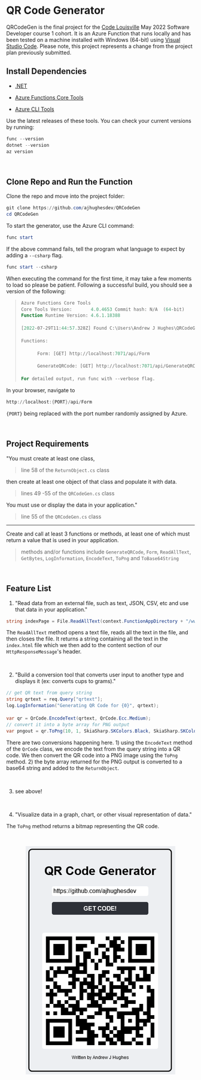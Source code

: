 # QR Code Generator

QRCodeGen is the final project for the [Code Louisville](https://www.codelouisville.org) May 2022 Software Developer course 1 cohort. It is an Azure Function that runs locally and has been tested on a machine installed with Windows (64-bit) using [Visual Studio Code](https://visualstudio.microsoft.com/). Please note, this project represents a change from the project plan previously submitted.
 
## Install Dependencies ##

- [.NET](https://download.visualstudio.microsoft.com/download/pr/c246f2b8-da39-4b12-b87d-bf89b6b51298/2d43d4ded4b6a0c4d1a0b52f0b9a3b30/dotnet-sdk-6.0.302-win-x64.exe ".NET 6.x.x Download")

- [Azure Functions Core Tools](https://go.microsoft.com/fwlink/?linkid=2174087 "Azure Functions Core Tools v4.x")

- [Azure CLI Tools](https://aka.ms/installazurecliwindows "Azure CLI Tools latest release")

Use the latest releases of these tools. You can check your current versions by running:

```powershell
func --version
dotnet --version
az version
```

<br />

## Clone Repo and Run the Function ##

Clone the repo and move into the project folder:

```powershell
git clone https://github.com/ajhughesdev/QRCodeGen
cd QRCodeGen
```

To start the generator, use the Azure CLI command:

```powershell
func start

```
If the above command fails, tell the program what language to expect by adding a `--csharp` flag.

```powershell
func start --csharp
```
When executing the command for the first time, it may take a few moments to load so please be patient. Following a successful build, you should see a version of the following:


>```powershell
>Azure Functions Core Tools
>Core Tools Version:       4.0.4653 Commit hash: N/A  (64-bit)
>Function Runtime Version: 4.6.1.18388
>
>[2022-07-29T11:44:57.328Z] Found C:\Users\Andrew J Hughes\QRCodeGen\QRCodeGen.csproj. Using for user secrets file configuration.
>
>Functions:
>
>       Form: [GET] http://localhost:7071/api/Form
>
>       GenerateQRCode: [GET] http://localhost:7071/api/GenerateQRCode
>
>For detailed output, run func with --verbose flag.
>```

In your browser, navigate to 

```powershell
http://localhost:{PORT}/api/Form
```

`{PORT}` being replaced with the port number randomly assigned by Azure.

<br />

## Project Requirements ##

"You must create at least one class,

>line 58 of the `ReturnObject.cs` class

then create at least one object of that class and populate it with data.
 
>lines 49 -55 of the `QRCodeGen.cs` class
 
You must use or display the data in your application."

>line 55 of the `QRCodeGen.cs` class

---
Create and call at least 3 functions or methods, at least one of which must return a value that is used in your application.

>methods and/or functions include `GenerateQRCode`, `Form`, `ReadAllText`, `GetBytes`, `LogInformation`, `EncodeText`, `ToPng` and `ToBase64String`

<br />

## Feature List ##

1. "Read data from an external file, such as text, JSON, CSV, etc and use that data in your application."
  

```cs
string indexPage = File.ReadAllText(context.FunctionAppDirectory + "/www/index.html");
```

The `ReadAllText` method opens a text file, reads all the text in the file, and then closes the file. It returns a string containing all the text in the `index.html` file which we then add to the content section of our `HttpResponseMessage`'s header. 

<br />

2. "Build a conversion tool that converts user input to another type and displays it (ex: converts cups to grams)."

```cs
// get QR text from query string 
string qrtext = req.Query["qrtext"];
log.LogInformation("Generating QR Code for {0}", qrtext);

var qr = QrCode.EncodeText(qrtext, QrCode.Ecc.Medium);
// convert it into a byte array for PNG output
var pngout = qr.ToPng(10, 1, SkiaSharp.SKColors.Black, SkiaSharp.SKColors.White);
```

There are two conversions happening here. 1) using the `EncodeText` method of the `QrCode` class, we encode the text from the query string into a QR code. We then convert the QR code into a PNG image using the `ToPng` method. 2) the byte array returned for the PNG output is converted to a base64 string and added to the `ReturnObject`.

<br />

3. see above!
   
<br />

4. "Visualize data in a graph, chart, or other visual representation of data."

 The `ToPng` method returns a bitmap representing the QR code.

<br />

<p align="center">
<img src="./qrcodegen.png" alt="screenshot of program" />
</p>
